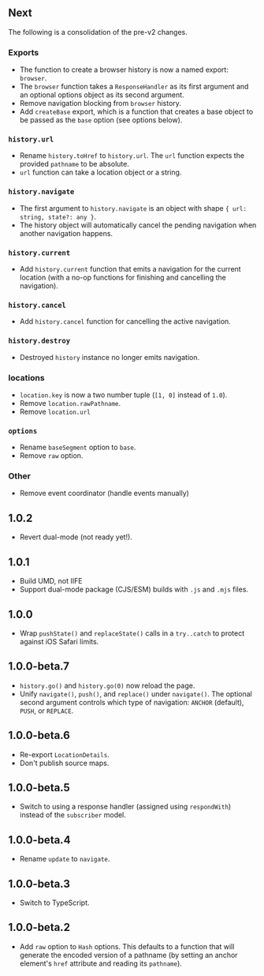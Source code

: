 ## Next

The following is a consolidation of the pre-v2 changes.

### Exports

- The function to create a browser history is now a named export: `browser`.
- The `browser` function takes a `ResponseHandler` as its first argument and an optional options object as its second argument.
- Remove navigation blocking from `browser` history.
- Add `createBase` export, which is a function that creates a base object to be passed as the `base` option (see options below).

### `history.url`

- Rename `history.toHref` to `history.url`. The `url` function expects the provided `pathname` to be absolute.
- `url` function can take a location object or a string.

### `history.navigate`

- The first argument to `history.navigate` is an object with shape `{ url: string, state?: any }`.
- The history object will automatically cancel the pending navigation when another navigation happens.

### `history.current`

- Add `history.current` function that emits a navigation for the current location (with a no-op functions for finishing and cancelling the navigation).

### `history.cancel`

- Add `history.cancel` function for cancelling the active navigation.

### `history.destroy`

- Destroyed `history` instance no longer emits navigation.

### locations

- `location.key` is now a two number tuple (`[1, 0]` instead of `1.0`).
- Remove `location.rawPathname`.
- Remove `location.url`

### `options`

- Rename `baseSegment` option to `base`.
- Remove `raw` option.

### Other

- Remove event coordinator (handle events manually)

## 1.0.2

- Revert dual-mode (not ready yet!).

## 1.0.1

- Build UMD, not IIFE
- Support dual-mode package (CJS/ESM) builds with `.js` and `.mjs` files.

## 1.0.0

- Wrap `pushState()` and `replaceState()` calls in a `try..catch` to protect against iOS Safari limits.

## 1.0.0-beta.7

- `history.go()` and `history.go(0)` now reload the page.
- Unify `navigate()`, `push()`, and `replace()` under `navigate()`. The optional second argument controls which type of navigation: `ANCHOR` (default), `PUSH`, or `REPLACE`.

## 1.0.0-beta.6

- Re-export `LocationDetails`.
- Don't publish source maps.

## 1.0.0-beta.5

- Switch to using a response handler (assigned using `respondWith`) instead of the `subscriber` model.

## 1.0.0-beta.4

- Rename `update` to `navigate`.

## 1.0.0-beta.3

- Switch to TypeScript.

## 1.0.0-beta.2

- Add `raw` option to `Hash` options. This defaults to a function that will generate the encoded version of a pathname (by setting an anchor element's `href` attribute and reading its `pathname`).
